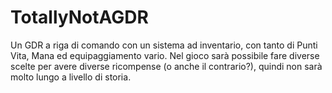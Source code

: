 # TotallyNotAGDR
Un GDR a riga di comando con un sistema ad inventario, con tanto di Punti Vita, Mana ed equipaggiamento vario. Nel gioco sarà possibile fare diverse scelte per avere diverse ricompense (o anche il contrario?), quindi non sarà molto lungo a livello di storia.
